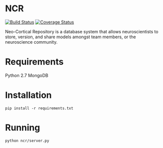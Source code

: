 NCR
=====================================================

[![Build Status](https://travis-ci.org/BrainComputationLab/ncr.svg?branch=master)](https://travis-ci.org/BrainComputationLab/ncr)
[![Coverage Status](https://coveralls.io/repos/BrainComputationLab/ncr/badge.png)](https://coveralls.io/r/BrainComputationLab/ncr)

Neo-Cortical Repository is a database system that allows neuroscientists to
store, version, and share models amongst team members, or the neuroscience
community.

Requirements
======================================================

Python 2.7
MongoDB

Installation
======================================================

~~~~
pip install -r requirements.txt
~~~~

Running
======================================================

~~~~
python ncr/server.py
~~~~
